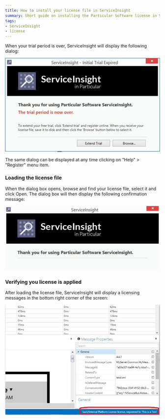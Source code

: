 ```yaml
---
title: How to install your license file in ServiceInsight
summary: Short guide on installing the Particular Software license in Serviceinsight user interface
tags:
- ServiceInsight
- license
---
```


When your trial period is over, ServiceInsight will display the following dialog:

![trial period expiration](images/trial-period-expiration.jpg)

The same dialog can be displayed at any time clicking on "Help" \> "Register" menu item.


### Loading the license file

When the dialog box opens, browse and find your license file, select it and click Open. The dialog box will then display the following confirmation message:

![trial period licensed](images/trial-period-licensed.jpg)

### Verifying you license is applied

After loading the license file, ServiceInsight will display a licensing messages in the bottom right corner of the screen:

![license verified](images/license-verified.jpg)

